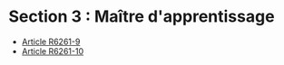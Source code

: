 # Section 3 : Maître d'apprentissage

* [Article R6261-9](./LEGIARTI000023098350.md)
* [Article R6261-10](./LEGIARTI000023098347.md)
